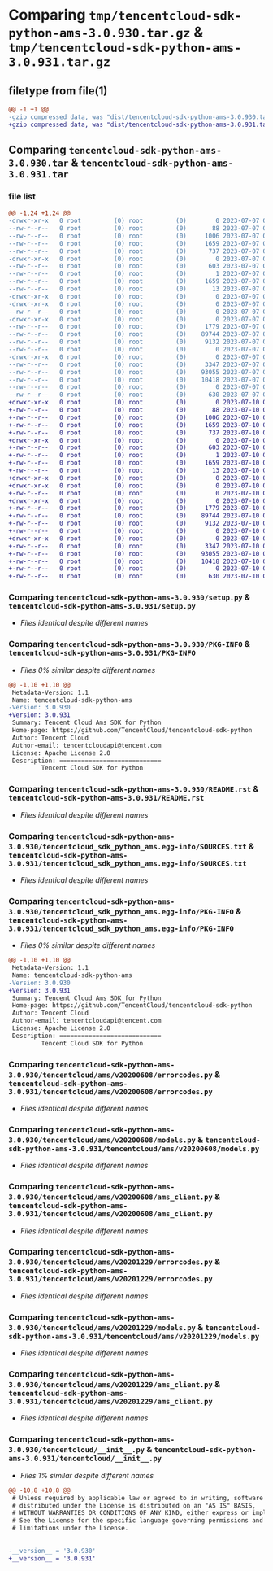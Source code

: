 # Comparing `tmp/tencentcloud-sdk-python-ams-3.0.930.tar.gz` & `tmp/tencentcloud-sdk-python-ams-3.0.931.tar.gz`

## filetype from file(1)

```diff
@@ -1 +1 @@
-gzip compressed data, was "dist/tencentcloud-sdk-python-ams-3.0.930.tar", last modified: Fri Jul  7 00:15:31 2023, max compression
+gzip compressed data, was "dist/tencentcloud-sdk-python-ams-3.0.931.tar", last modified: Mon Jul 10 00:29:27 2023, max compression
```

## Comparing `tencentcloud-sdk-python-ams-3.0.930.tar` & `tencentcloud-sdk-python-ams-3.0.931.tar`

### file list

```diff
@@ -1,24 +1,24 @@
-drwxr-xr-x   0 root         (0) root         (0)        0 2023-07-07 00:15:31.000000 tencentcloud-sdk-python-ams-3.0.930/
--rw-r--r--   0 root         (0) root         (0)       88 2023-07-07 00:15:31.000000 tencentcloud-sdk-python-ams-3.0.930/setup.cfg
--rw-r--r--   0 root         (0) root         (0)     1006 2023-07-07 00:15:31.000000 tencentcloud-sdk-python-ams-3.0.930/setup.py
--rw-r--r--   0 root         (0) root         (0)     1659 2023-07-07 00:15:31.000000 tencentcloud-sdk-python-ams-3.0.930/PKG-INFO
--rw-r--r--   0 root         (0) root         (0)      737 2023-07-07 00:15:31.000000 tencentcloud-sdk-python-ams-3.0.930/README.rst
-drwxr-xr-x   0 root         (0) root         (0)        0 2023-07-07 00:15:31.000000 tencentcloud-sdk-python-ams-3.0.930/tencentcloud_sdk_python_ams.egg-info/
--rw-r--r--   0 root         (0) root         (0)      603 2023-07-07 00:15:31.000000 tencentcloud-sdk-python-ams-3.0.930/tencentcloud_sdk_python_ams.egg-info/SOURCES.txt
--rw-r--r--   0 root         (0) root         (0)        1 2023-07-07 00:15:31.000000 tencentcloud-sdk-python-ams-3.0.930/tencentcloud_sdk_python_ams.egg-info/dependency_links.txt
--rw-r--r--   0 root         (0) root         (0)     1659 2023-07-07 00:15:31.000000 tencentcloud-sdk-python-ams-3.0.930/tencentcloud_sdk_python_ams.egg-info/PKG-INFO
--rw-r--r--   0 root         (0) root         (0)       13 2023-07-07 00:15:31.000000 tencentcloud-sdk-python-ams-3.0.930/tencentcloud_sdk_python_ams.egg-info/top_level.txt
-drwxr-xr-x   0 root         (0) root         (0)        0 2023-07-07 00:15:31.000000 tencentcloud-sdk-python-ams-3.0.930/tencentcloud/
-drwxr-xr-x   0 root         (0) root         (0)        0 2023-07-07 00:15:31.000000 tencentcloud-sdk-python-ams-3.0.930/tencentcloud/ams/
--rw-r--r--   0 root         (0) root         (0)        0 2023-07-07 00:15:31.000000 tencentcloud-sdk-python-ams-3.0.930/tencentcloud/ams/__init__.py
-drwxr-xr-x   0 root         (0) root         (0)        0 2023-07-07 00:15:31.000000 tencentcloud-sdk-python-ams-3.0.930/tencentcloud/ams/v20200608/
--rw-r--r--   0 root         (0) root         (0)     1779 2023-07-07 00:15:31.000000 tencentcloud-sdk-python-ams-3.0.930/tencentcloud/ams/v20200608/errorcodes.py
--rw-r--r--   0 root         (0) root         (0)    89744 2023-07-07 00:15:31.000000 tencentcloud-sdk-python-ams-3.0.930/tencentcloud/ams/v20200608/models.py
--rw-r--r--   0 root         (0) root         (0)     9132 2023-07-07 00:15:31.000000 tencentcloud-sdk-python-ams-3.0.930/tencentcloud/ams/v20200608/ams_client.py
--rw-r--r--   0 root         (0) root         (0)        0 2023-07-07 00:15:31.000000 tencentcloud-sdk-python-ams-3.0.930/tencentcloud/ams/v20200608/__init__.py
-drwxr-xr-x   0 root         (0) root         (0)        0 2023-07-07 00:15:31.000000 tencentcloud-sdk-python-ams-3.0.930/tencentcloud/ams/v20201229/
--rw-r--r--   0 root         (0) root         (0)     3347 2023-07-07 00:15:31.000000 tencentcloud-sdk-python-ams-3.0.930/tencentcloud/ams/v20201229/errorcodes.py
--rw-r--r--   0 root         (0) root         (0)    93055 2023-07-07 00:15:31.000000 tencentcloud-sdk-python-ams-3.0.930/tencentcloud/ams/v20201229/models.py
--rw-r--r--   0 root         (0) root         (0)    10418 2023-07-07 00:15:31.000000 tencentcloud-sdk-python-ams-3.0.930/tencentcloud/ams/v20201229/ams_client.py
--rw-r--r--   0 root         (0) root         (0)        0 2023-07-07 00:15:31.000000 tencentcloud-sdk-python-ams-3.0.930/tencentcloud/ams/v20201229/__init__.py
--rw-r--r--   0 root         (0) root         (0)      630 2023-07-07 00:15:31.000000 tencentcloud-sdk-python-ams-3.0.930/tencentcloud/__init__.py
+drwxr-xr-x   0 root         (0) root         (0)        0 2023-07-10 00:29:27.000000 tencentcloud-sdk-python-ams-3.0.931/
+-rw-r--r--   0 root         (0) root         (0)       88 2023-07-10 00:29:27.000000 tencentcloud-sdk-python-ams-3.0.931/setup.cfg
+-rw-r--r--   0 root         (0) root         (0)     1006 2023-07-10 00:29:27.000000 tencentcloud-sdk-python-ams-3.0.931/setup.py
+-rw-r--r--   0 root         (0) root         (0)     1659 2023-07-10 00:29:27.000000 tencentcloud-sdk-python-ams-3.0.931/PKG-INFO
+-rw-r--r--   0 root         (0) root         (0)      737 2023-07-10 00:29:27.000000 tencentcloud-sdk-python-ams-3.0.931/README.rst
+drwxr-xr-x   0 root         (0) root         (0)        0 2023-07-10 00:29:27.000000 tencentcloud-sdk-python-ams-3.0.931/tencentcloud_sdk_python_ams.egg-info/
+-rw-r--r--   0 root         (0) root         (0)      603 2023-07-10 00:29:27.000000 tencentcloud-sdk-python-ams-3.0.931/tencentcloud_sdk_python_ams.egg-info/SOURCES.txt
+-rw-r--r--   0 root         (0) root         (0)        1 2023-07-10 00:29:27.000000 tencentcloud-sdk-python-ams-3.0.931/tencentcloud_sdk_python_ams.egg-info/dependency_links.txt
+-rw-r--r--   0 root         (0) root         (0)     1659 2023-07-10 00:29:27.000000 tencentcloud-sdk-python-ams-3.0.931/tencentcloud_sdk_python_ams.egg-info/PKG-INFO
+-rw-r--r--   0 root         (0) root         (0)       13 2023-07-10 00:29:27.000000 tencentcloud-sdk-python-ams-3.0.931/tencentcloud_sdk_python_ams.egg-info/top_level.txt
+drwxr-xr-x   0 root         (0) root         (0)        0 2023-07-10 00:29:27.000000 tencentcloud-sdk-python-ams-3.0.931/tencentcloud/
+drwxr-xr-x   0 root         (0) root         (0)        0 2023-07-10 00:29:27.000000 tencentcloud-sdk-python-ams-3.0.931/tencentcloud/ams/
+-rw-r--r--   0 root         (0) root         (0)        0 2023-07-10 00:29:27.000000 tencentcloud-sdk-python-ams-3.0.931/tencentcloud/ams/__init__.py
+drwxr-xr-x   0 root         (0) root         (0)        0 2023-07-10 00:29:27.000000 tencentcloud-sdk-python-ams-3.0.931/tencentcloud/ams/v20200608/
+-rw-r--r--   0 root         (0) root         (0)     1779 2023-07-10 00:29:27.000000 tencentcloud-sdk-python-ams-3.0.931/tencentcloud/ams/v20200608/errorcodes.py
+-rw-r--r--   0 root         (0) root         (0)    89744 2023-07-10 00:29:27.000000 tencentcloud-sdk-python-ams-3.0.931/tencentcloud/ams/v20200608/models.py
+-rw-r--r--   0 root         (0) root         (0)     9132 2023-07-10 00:29:27.000000 tencentcloud-sdk-python-ams-3.0.931/tencentcloud/ams/v20200608/ams_client.py
+-rw-r--r--   0 root         (0) root         (0)        0 2023-07-10 00:29:27.000000 tencentcloud-sdk-python-ams-3.0.931/tencentcloud/ams/v20200608/__init__.py
+drwxr-xr-x   0 root         (0) root         (0)        0 2023-07-10 00:29:27.000000 tencentcloud-sdk-python-ams-3.0.931/tencentcloud/ams/v20201229/
+-rw-r--r--   0 root         (0) root         (0)     3347 2023-07-10 00:29:27.000000 tencentcloud-sdk-python-ams-3.0.931/tencentcloud/ams/v20201229/errorcodes.py
+-rw-r--r--   0 root         (0) root         (0)    93055 2023-07-10 00:29:27.000000 tencentcloud-sdk-python-ams-3.0.931/tencentcloud/ams/v20201229/models.py
+-rw-r--r--   0 root         (0) root         (0)    10418 2023-07-10 00:29:27.000000 tencentcloud-sdk-python-ams-3.0.931/tencentcloud/ams/v20201229/ams_client.py
+-rw-r--r--   0 root         (0) root         (0)        0 2023-07-10 00:29:27.000000 tencentcloud-sdk-python-ams-3.0.931/tencentcloud/ams/v20201229/__init__.py
+-rw-r--r--   0 root         (0) root         (0)      630 2023-07-10 00:29:27.000000 tencentcloud-sdk-python-ams-3.0.931/tencentcloud/__init__.py
```

### Comparing `tencentcloud-sdk-python-ams-3.0.930/setup.py` & `tencentcloud-sdk-python-ams-3.0.931/setup.py`

 * *Files identical despite different names*

### Comparing `tencentcloud-sdk-python-ams-3.0.930/PKG-INFO` & `tencentcloud-sdk-python-ams-3.0.931/PKG-INFO`

 * *Files 0% similar despite different names*

```diff
@@ -1,10 +1,10 @@
 Metadata-Version: 1.1
 Name: tencentcloud-sdk-python-ams
-Version: 3.0.930
+Version: 3.0.931
 Summary: Tencent Cloud Ams SDK for Python
 Home-page: https://github.com/TencentCloud/tencentcloud-sdk-python
 Author: Tencent Cloud
 Author-email: tencentcloudapi@tencent.com
 License: Apache License 2.0
 Description: ============================
         Tencent Cloud SDK for Python
```

### Comparing `tencentcloud-sdk-python-ams-3.0.930/README.rst` & `tencentcloud-sdk-python-ams-3.0.931/README.rst`

 * *Files identical despite different names*

### Comparing `tencentcloud-sdk-python-ams-3.0.930/tencentcloud_sdk_python_ams.egg-info/SOURCES.txt` & `tencentcloud-sdk-python-ams-3.0.931/tencentcloud_sdk_python_ams.egg-info/SOURCES.txt`

 * *Files identical despite different names*

### Comparing `tencentcloud-sdk-python-ams-3.0.930/tencentcloud_sdk_python_ams.egg-info/PKG-INFO` & `tencentcloud-sdk-python-ams-3.0.931/tencentcloud_sdk_python_ams.egg-info/PKG-INFO`

 * *Files 0% similar despite different names*

```diff
@@ -1,10 +1,10 @@
 Metadata-Version: 1.1
 Name: tencentcloud-sdk-python-ams
-Version: 3.0.930
+Version: 3.0.931
 Summary: Tencent Cloud Ams SDK for Python
 Home-page: https://github.com/TencentCloud/tencentcloud-sdk-python
 Author: Tencent Cloud
 Author-email: tencentcloudapi@tencent.com
 License: Apache License 2.0
 Description: ============================
         Tencent Cloud SDK for Python
```

### Comparing `tencentcloud-sdk-python-ams-3.0.930/tencentcloud/ams/v20200608/errorcodes.py` & `tencentcloud-sdk-python-ams-3.0.931/tencentcloud/ams/v20200608/errorcodes.py`

 * *Files identical despite different names*

### Comparing `tencentcloud-sdk-python-ams-3.0.930/tencentcloud/ams/v20200608/models.py` & `tencentcloud-sdk-python-ams-3.0.931/tencentcloud/ams/v20200608/models.py`

 * *Files identical despite different names*

### Comparing `tencentcloud-sdk-python-ams-3.0.930/tencentcloud/ams/v20200608/ams_client.py` & `tencentcloud-sdk-python-ams-3.0.931/tencentcloud/ams/v20200608/ams_client.py`

 * *Files identical despite different names*

### Comparing `tencentcloud-sdk-python-ams-3.0.930/tencentcloud/ams/v20201229/errorcodes.py` & `tencentcloud-sdk-python-ams-3.0.931/tencentcloud/ams/v20201229/errorcodes.py`

 * *Files identical despite different names*

### Comparing `tencentcloud-sdk-python-ams-3.0.930/tencentcloud/ams/v20201229/models.py` & `tencentcloud-sdk-python-ams-3.0.931/tencentcloud/ams/v20201229/models.py`

 * *Files identical despite different names*

### Comparing `tencentcloud-sdk-python-ams-3.0.930/tencentcloud/ams/v20201229/ams_client.py` & `tencentcloud-sdk-python-ams-3.0.931/tencentcloud/ams/v20201229/ams_client.py`

 * *Files identical despite different names*

### Comparing `tencentcloud-sdk-python-ams-3.0.930/tencentcloud/__init__.py` & `tencentcloud-sdk-python-ams-3.0.931/tencentcloud/__init__.py`

 * *Files 1% similar despite different names*

```diff
@@ -10,8 +10,8 @@
 # Unless required by applicable law or agreed to in writing, software
 # distributed under the License is distributed on an "AS IS" BASIS,
 # WITHOUT WARRANTIES OR CONDITIONS OF ANY KIND, either express or implied.
 # See the License for the specific language governing permissions and
 # limitations under the License.
 
 
-__version__ = '3.0.930'
+__version__ = '3.0.931'
```

